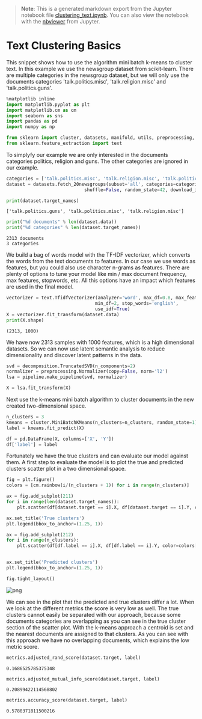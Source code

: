>**Note**: This is a generated markdown export from the Jupyter notebook file [clustering_text.ipynb](clustering_text.ipynb).
>You can also view the notebook with the [nbviewer](https://nbviewer.jupyter.org/github/rueedlinger/machine-learning-snippets/blob/master/notebooks/unsupervised/clustering/clustering_text.ipynb) from Jupyter. 

# Text Clustering Basics

This snippet shows how to use the algorithm mini batch k-means to cluster text. In this example we use the newsgroup dataset from scikit-learn. There are multiple categories in the newsgroup dataset, but we will only use the documents categories 'talk.politics.misc', 'talk.religion.misc' and 'talk.politics.guns'.


```python
%matplotlib inline
import matplotlib.pyplot as plt
import matplotlib.cm as cm
import seaborn as sns
import pandas as pd
import numpy as np

from sklearn import cluster, datasets, manifold, utils, preprocessing, decomposition, pipeline, metrics
from sklearn.feature_extraction import text
```

To simplyfy our example we are only interested in the documents categories politics, religion and guns. The other categories are ignored in our example.


```python
categories = ['talk.politics.misc', 'talk.religion.misc', 'talk.politics.guns']
dataset = datasets.fetch_20newsgroups(subset='all', categories=categories,
                             shuffle=False, random_state=42, download_if_missing=True)

print(dataset.target_names)
```

    ['talk.politics.guns', 'talk.politics.misc', 'talk.religion.misc']



```python
print("%d documents" % len(dataset.data))
print("%d categories" % len(dataset.target_names))
```

    2313 documents
    3 categories


We build a bag of words model with the TF-IDF vectorizer, which converts the words from the text documents to features.  In our case we use words as features, but you could also use character n-grams as features. There are plenty of options to tune your model like min / max document frequency, max features, stopwords, etc. All this options have an impact which features are used in the final model.


```python
vectorizer = text.TfidfVectorizer(analyzer='word', max_df=0.8, max_features=1000,
                                 min_df=2, stop_words='english',
                                 use_idf=True)
X = vectorizer.fit_transform(dataset.data)
print(X.shape)
```

    (2313, 1000)


We have now 2313 samples with 1000 features, which is a high dimensional datasets. So we can now use latent semantic analysis to reduce dimensionality and discover latent patterns in the data.


```python
svd = decomposition.TruncatedSVD(n_components=2)
normalizer = preprocessing.Normalizer(copy=False, norm='l2')
lsa = pipeline.make_pipeline(svd, normalizer)

X = lsa.fit_transform(X)
```

Next use the k-means mini batch algorithm to cluster documents in the new created two-dimensional space.  


```python
n_clusters = 3
kmeans = cluster.MiniBatchKMeans(n_clusters=n_clusters, random_state=1)
label = kmeans.fit_predict(X)

df = pd.DataFrame(X, columns=['X', 'Y'])
df['label'] = label
```

Fortunately we have the true clusters and can evaluate our model against them. A first step to evaluate the model is to plot the true and predicted clusters scatter plot in a two dimensional space.


```python
fig = plt.figure()
colors = [cm.rainbow(i/(n_clusters + 1)) for i in range(n_clusters)]

ax = fig.add_subplot(211)
for i in range(len(dataset.target_names)):
    plt.scatter(df[dataset.target == i].X, df[dataset.target == i].Y, color=colors[i], label=dataset.target_names[i])

ax.set_title('True clusters')
plt.legend(bbox_to_anchor=(1.25, 1))

ax = fig.add_subplot(212)
for i in range(n_clusters):
    plt.scatter(df[df.label == i].X, df[df.label == i].Y, color=colors[i], label=i)
    

ax.set_title('Predicted clusters')
plt.legend(bbox_to_anchor=(1.25, 1))

fig.tight_layout()
```


    
![png](clustering_text_files/clustering_text_13_0.png)
    


We can see in the plot that the predicted and true clusters differ a lot. When we look at the different metrics the score is very low as well. The true clusters cannot easily be separated with our approach, because some documents categories are overlapping as you can see in the true cluster section of the scatter plot. With the k-means approach a centroid is set and the nearest documents are assigned to that clusters. As you can see with this approach we have no overlapping documents, which explains the low metric score.


```python
metrics.adjusted_rand_score(dataset.target, label)
```




    0.1686525785375348




```python
metrics.adjusted_mutual_info_score(dataset.target, label)
```




    0.20899422114568802




```python
metrics.accuracy_score(dataset.target, label)
```




    0.5780371811500216
